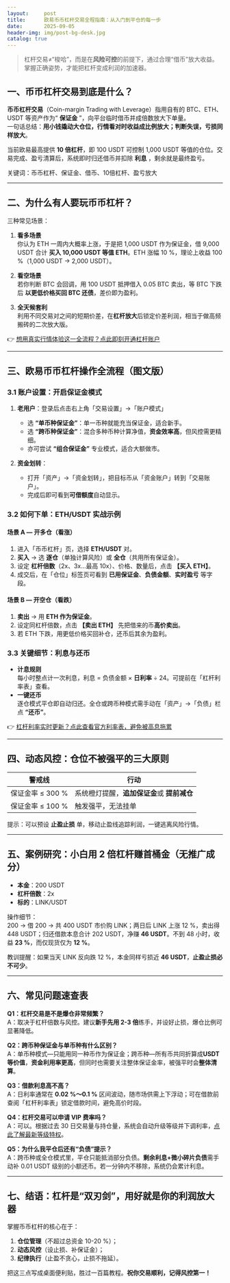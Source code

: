 ```yaml
---
layout:     post
title:      欧易币币杠杆交易全程指南：从入门到平仓的每一步
date:       2025-09-05
header-img: img/post-bg-desk.jpg
catalog: true
---
```


> 杠杆交易≠“梭哈”，而是在**风险可控**的前提下，通过合理“借币”放大收益。掌握正确姿势，才能把杠杆变成利润的加速器。

## 一、币币杠杆交易到底是什么？

**币币杠杆交易**（Coin-margin Trading with Leverage）指用自有的 BTC、ETH、USDT 等资产作为“ **保证金** ”，向平台临时借币并成倍数放大下单量。  
一句话总结：**用小钱撬动大仓位，行情看对时收益成比例放大；判断失误，亏损同样放大**。

当前欧易最高提供 **10 倍杠杆**，即 100 USDT 可控制 1,000 USDT 等值的仓位。交易完成、盈亏清算后，系统即时归还借币并扣除 **利息** ，剩余就是最终盈亏。

关键词：币币杠杆、保证金、借币、10倍杠杆、盈亏放大

---

## 二、为什么有人要玩币币杠杆？

三种常见场景：

1. **看多场景**  
   你认为 ETH 一周内大概率上涨，于是把 1,000 USDT 作为保证金，借 9,000 USDT 合计 **买入 10,000 USDT 等值 ETH**。ETH 涨幅 10 %，理论上收益 100 %（1,000 USDT → 2,000 USDT）。

2. **看空场景**  
   若你判断 BTC 会回调，用 100 USDT 抵押借入 0.05 BTC 卖出，等 BTC 下跌后 **以更低价格买回 BTC 还债**，差价即为盈利。

3. **全天候套利**  
   利用不同交易对之间的短期价差，在**杠杆放大**后锁定价差利润，相当于做高频搬砖的二次放大版。

👉 [想用真实行情体验这一全流程？点此即刻开通杠杆账户](https://okxdog.com/)

---

## 三、欧易币币杠杆操作全流程（图文版）

### 3.1 账户设置：开启保证金模式

1. **老用户**：登录后点击右上角「交易设置」→「账户模式」  
   - 选 **“单币种保证金”**：单一币种就能充当保证金，适合新手。  
   - 选 **“跨币种保证金”**：混合多种币种计算净值，**资金效率高**，但风控需更精细。  
   - 亦可尝试 **“组合保证金”** 专业模式，适合大额做市。

2. **资金划转**：  
   - 打开「资产」→「资金划转」，把目标币从「资金账户」转到「交易账户」。  
   - 完成后即可看到**可借额度**自动显示。

### 3.2 如何下单：ETH/USDT 实战示例

#### 场景 A — 开多仓（看涨）

1. 进入「币币杠杆」页，选择 **ETH/USDT** 对。  
2. **买入** → 选 **逐仓**（单独计算风险）或 **全仓**（共用所有保证金）。  
3. 设定 **杠杆倍数**（2x、3x…最高 10x）、价格、数量后，点击 **【买入 ETH】**。  
4. 成交后，在「仓位」标签页可看到 **已用保证金**、**负债金额**、**实时盈亏** 等字段。

#### 场景 B — 开空仓（看跌）

1. **卖出** → 用 **ETH 作为保证金**。  
2. 设定同杠杆倍数，点击 **【卖出 ETH】** 先把借来的币**高价卖出**。  
3. 若 ETH 下跌，用更低价格买回补仓，还币后其余为盈利。

### 3.3 关键细节：利息与还币

- **计息规则**  
  每小时整点计一次利息，利息 = 负债金额 × **日利率** ÷ 24。可提前在「杠杆利率表」查看。  
- **一键还币**  
  逐仓模式平仓即自动归还。全仓或跨币种模式需手动在「资产」→「负债」栏点 **“还币”**。  

👉 [杠杆利率实时更新？点此查看官方利率表，避免被高息拖累](https://okxdog.com/)

---

## 四、动态风控：仓位不被强平的三大原则

| 警戒线 | 行动 |
|---|---|
| 保证金率 ≤ 300 % | 系统橙灯提醒，**追加保证金**或 **提前减仓** |
| 保证金率 ≤ 100 % | 触发强平，无法挂单 |

提示：可以预设 **止盈止损** 单，移动止盈线追踪利润，一键逃离风险行情。

---

## 五、案例研究：小白用 2 倍杠杆赚首桶金（无推广成分）

- **本金**：200 USDT  
- **杠杆倍数**：2x  
- **标的**：LINK/USDT  

操作细节：  
200 → 借 200 → 共 400 USDT 市价购 LINK；两日后 LINK 上涨 12 %，卖出得 448 USDT；归还借款本息合计 202 USDT，净赚 **46 USDT**。不到 48 小时，收益 **23 %**，而仅现货仅为 **12 %**。

教训提醒：如果当天 LINK 反向跌 12 %，本金同样亏损近 **46 USDT**，**止盈止损必不可少**。

---

## 六、常见问题速查表

**Q1：杠杆交易是不是爆仓非常频繁？**  
A：取决于杠杆倍数与风控。建议**新手先用 2-3 倍**练手，并设好止损，爆仓比例可显著降低。

**Q2：跨币种保证金与单币种有什么区别？**  
A：单币种模式—只能用同一种币作为保证金；跨币种—所有币共同折算成**USDT等价值**，**资金利用率更高**，但同时也需要关注整体保证金率，被强平时会**整体清算**。

**Q3：借款利息高不高？**  
A：日利率通常在 **0.02 %～0.1 %** 区间波动，随市场供需上下浮动；可在借款前查阅「杠杆利率表」锁定借款时间，避免高价时段。

**Q4：杠杆交易可以申请 VIP 费率吗？**  
A：可以。根据过去 30 日交易量与持仓量，系统会自动升级等级并下调利率，[点此了解最新等级特权](https://okxdog.com/)。

**Q5：为什么我平仓后还有“负债”提示？**  
A：跨币种或全仓模式里，平仓只能抵消部分负债。**剩余利息+微小碎片负债**需手动补 0.01 USDT 级别的小额还币。若一分钟内不移除，系统仍会累计利息。

---

## 七、结语：杠杆是“双刃剑”，用好就是你的利润放大器

掌握币币杠杆的核心在于：  
1. **仓位管理**（不超过总资金 10-20 %）；  
2. **动态风控**（设止损、补保证金）；  
3. **纪律执行**（止盈不贪心，止损不拖延）。  

把这三点写成桌面便利贴，胜过一百篇教程。**祝你交易顺利，记得风控第一！**